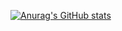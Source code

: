 [![Anurag's GitHub stats](https://github-readme-stats.vercel.app/api?username=karasick)](https://github.com/anuraghazra/github-readme-stats)
